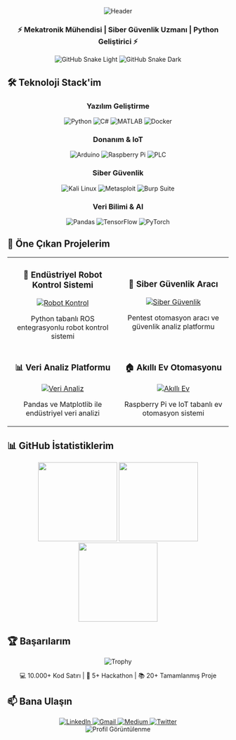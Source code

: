<div align="center">
  <img src="https://capsule-render.vercel.app/api?type=waving&color=gradient&height=200&section=header&text=Çağlar%20Kapçak&fontSize=60&fontAlignY=35&animation=fadeIn" alt="Header" />
  
  <h3>⚡ Mekatronik Mühendisi | Siber Güvenlik Uzmanı | Python Geliştirici ⚡</h3>
  
  ![GitHub Snake Light](https://raw.githubusercontent.com/caglarbey/caglarbey/output/github-contribution-grid-snake.svg#gh-light-mode-only)
  ![GitHub Snake Dark](https://raw.githubusercontent.com/caglarbey/caglarbey/output/github-contribution-grid-snake.svg#gh-dark-mode-only)
</div>

## 🛠️ Teknoloji Stack'im

<div align="center">
  
  ### **Yazılım Geliştirme**
  ![Python](https://img.shields.io/badge/-Python-3776AB?style=for-the-badge&logo=python&logoColor=white)
  ![C#](https://img.shields.io/badge/-C%23-239120?style=for-the-badge&logo=c-sharp&logoColor=white)
  ![MATLAB](https://img.shields.io/badge/-MATLAB-0076A8?style=for-the-badge&logo=mathworks&logoColor=white)
  ![Docker](https://img.shields.io/badge/-Docker-2496ED?style=for-the-badge&logo=docker&logoColor=white)
  
  ### **Donanım & IoT**
  ![Arduino](https://img.shields.io/badge/-Arduino-00979D?style=for-the-badge&logo=arduino&logoColor=white)
  ![Raspberry Pi](https://img.shields.io/badge/-Raspberry%20Pi-C51A4A?style=for-the-badge&logo=raspberry-pi&logoColor=white)
  ![PLC](https://img.shields.io/badge/-PLC-008FCC?style=for-the-badge&logo=siemens&logoColor=white)
  
  ### **Siber Güvenlik**
  ![Kali Linux](https://img.shields.io/badge/-Kali%20Linux-557C94?style=for-the-badge&logo=kalilinux&logoColor=white)
  ![Metasploit](https://img.shields.io/badge/-Metasploit-258FFA?style=for-the-badge)
  ![Burp Suite](https://img.shields.io/badge/-Burp%20Suite-000000?style=for-the-badge)
  
  ### **Veri Bilimi & AI**
  ![Pandas](https://img.shields.io/badge/-Pandas-150458?style=for-the-badge&logo=pandas&logoColor=white)
  ![TensorFlow](https://img.shields.io/badge/-TensorFlow-FF6F00?style=for-the-badge&logo=tensorflow&logoColor=white)
  ![PyTorch](https://img.shields.io/badge/-PyTorch-EE4C2C?style=for-the-badge&logo=pytorch&logoColor=white)
</div>

## 🌟 Öne Çıkan Projelerim

<div align="center">
  <table>
    <tr>
      <td width="50%">
        <h3 align="center">🤖 Endüstriyel Robot Kontrol Sistemi</h3>
        <div align="center">
          <a href="https://github.com/caglarbey/endustriyel-robot-kontrol">
            <img src="https://github-readme-stats.vercel.app/api/pin/?username=caglarbey&repo=endustriyel-robot-kontrol&theme=radical" alt="Robot Kontrol" />
          </a>
          <p>Python tabanlı ROS entegrasyonlu robot kontrol sistemi</p>
        </div>
      </td>
      <td width="50%">
        <h3 align="center">🔐 Siber Güvenlik Aracı</h3>
        <div align="center">
          <a href="https://github.com/caglarbey/siber-guvenlik-araci">
            <img src="https://github-readme-stats.vercel.app/api/pin/?username=caglarbey&repo=siber-guvenlik-araci&theme=radical" alt="Siber Güvenlik" />
          </a>
          <p>Pentest otomasyon aracı ve güvenlik analiz platformu</p>
        </div>
      </td>
    </tr>
    <tr>
      <td width="50%">
        <h3 align="center">📊 Veri Analiz Platformu</h3>
        <div align="center">
          <a href="https://github.com/caglarbey/veri-analiz-platformu">
            <img src="https://github-readme-stats.vercel.app/api/pin/?username=caglarbey&repo=veri-analiz-platformu&theme=radical" alt="Veri Analiz" />
          </a>
          <p>Pandas ve Matplotlib ile endüstriyel veri analizi</p>
        </div>
      </td>
      <td width="50%">
        <h3 align="center">🏠 Akıllı Ev Otomasyonu</h3>
        <div align="center">
          <a href="https://github.com/caglarbey/akilli-ev-otomasyonu">
            <img src="https://github-readme-stats.vercel.app/api/pin/?username=caglarbey&repo=akilli-ev-otomasyonu&theme=radical" alt="Akıllı Ev" />
          </a>
          <p>Raspberry Pi ve IoT tabanlı ev otomasyon sistemi</p>
        </div>
      </td>
    </tr>
  </table>
</div>

## 📊 GitHub İstatistiklerim

<div align="center">
  <img height="180em" src="https://github-readme-stats.vercel.app/api?username=caglarbey&show_icons=true&theme=radical&include_all_commits=true&count_private=true&hide_border=true"/>
  <img height="180em" src="https://github-readme-streak-stats.herokuapp.com/?user=caglarbey&theme=radical&hide_border=true"/>
  <img height="180em" src="https://github-readme-stats.vercel.app/api/top-langs/?username=caglarbey&layout=compact&langs_count=8&theme=radical&hide_border=true"/>
</div>

## 🏆 Başarılarım

<div align="center">
  
  ![Trophy](https://github-profile-trophy.vercel.app/?username=caglarbey&theme=radical&no-frame=true&row=2&column=4)
  
  <p>💻 10.000+ Kod Satırı | 🏅 5+ Hackathon | 📚 20+ Tamamlanmış Proje</p>
</div>

## 📫 Bana Ulaşın

<div align="center">
  <a href="https://linkedin.com/in/caglarkapcak">
    <img src="https://img.shields.io/badge/LinkedIn-0077B5?style=for-the-badge&logo=linkedin&logoColor=white" alt="LinkedIn"/>
  </a>
  <a href="mailto:caglarkapcak433@gmail.com">
    <img src="https://img.shields.io/badge/Gmail-D14836?style=for-the-badge&logo=gmail&logoColor=white" alt="Gmail"/>
  </a>
  <a href="https://medium.com/@caglarkapcak433">
    <img src="https://img.shields.io/badge/Medium-12100E?style=for-the-badge&logo=medium&logoColor=white" alt="Medium"/>
  </a>
  <a href="https://twitter.com/caglarkapcak">
    <img src="https://img.shields.io/badge/Twitter-1DA1F2?style=for-the-badge&logo=twitter&logoColor=white" alt="Twitter"/>
  </a>
</div>

<div align="center">
  <img src="https://komarev.com/ghpvc/?username=caglarbey&label=PROFİL+GÖRÜNTÜLENME&color=blue&style=flat" alt="Profil Görüntülenme" />
</div>
